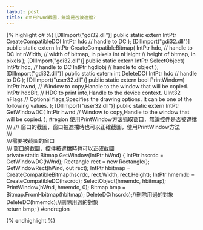 ```yaml
---
layout: post
title: c＃用hwnd截圖，無論是否被遮擋?
---
```

{% highlight c# %}
 [DllImport("gdi32.dll")]
 public static extern IntPtr CreateCompatibleDC(
 IntPtr hdc // handle to DC
 );
 [DllImport("gdi32.dll")]
 public static extern IntPtr CreateCompatibleBitmap(
 IntPtr hdc, // handle to DC
 int nWidth, // width of bitmap, in pixels
 int nHeight // height of bitmap, in pixels
 );
 [DllImport("gdi32.dll")]
 public static extern IntPtr SelectObject(
 IntPtr hdc, // handle to DC
 IntPtr hgdiobj // handle to object
 );
 [DllImport("gdi32.dll")]
 public static extern int DeleteDC(
 IntPtr hdc // handle to DC
 );
 [DllImport("user32.dll")]
 public static extern bool PrintWindow(
 IntPtr hwnd, // Window to copy,Handle to the window that will be copied.
 IntPtr hdcBlt, // HDC to print into,Handle to the device context. 
 UInt32 nFlags // Optional flags,Specifies the drawing options. It can be one of the following values. 
 );
 [DllImport("user32.dll")]
 public static extern IntPtr GetWindowDC(
 IntPtr hwnd // Window to copy,Handle to the window that will be copied.
 );
#region 使用PrintWindow方法抓取窗口，無論控件是否被遮擋
/// 
/// 窗口的截圖，窗口被遮擋時也可以正確截圖，使用PrintWindow方法  
///   
///需要被截圖的窗口  
/// 窗口的截圖，控件被遮擋時也可以正確截圖  
private static Bitmap GetWindow(IntPtr hWnd)
{
    IntPtr hscrdc = GetWindowDC(hWnd);
    Rectangle rect = new Rectangle();
    GetWindowRect(hWnd, out rect);
    IntPtr hbitmap = CreateCompatibleBitmap(hscrdc, rect.Width, rect.Height);
    IntPtr hmemdc = CreateCompatibleDC(hscrdc);
    SelectObject(hmemdc, hbitmap);
    PrintWindow(hWnd, hmemdc, 0);
    Bitmap bmp = Bitmap.FromHbitmap(hbitmap);
    DeleteDC(hscrdc);//刪除用過的對象  
    DeleteDC(hmemdc);//刪除用過的對象  
    return bmp;
}
#endregion 

{% endhighlight %}
